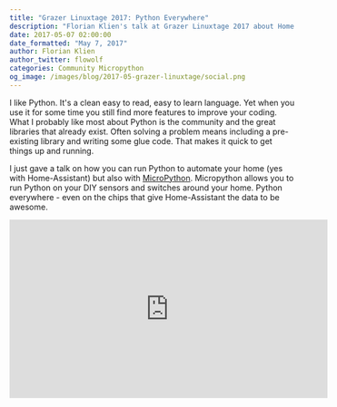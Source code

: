 ```yaml
---
title: "Grazer Linuxtage 2017: Python Everywhere"
description: "Florian Klien's talk at Grazer Linuxtage 2017 about Home Assistant."
date: 2017-05-07 02:00:00
date_formatted: "May 7, 2017"
author: Florian Klien
author_twitter: flowolf
categories: Community Micropython
og_image: /images/blog/2017-05-grazer-linuxtage/social.png
---
```


I like Python. It's a clean easy to read, easy to learn language. Yet when you use it for some time you still find more features to improve your coding. What I probably like most about Python is the community and the great libraries that already exist. Often solving a problem means including a pre-existing library and writing some glue code. That makes it quick to get things up and running.

I just gave a talk on how you can run Python to automate your home (yes with Home-Assistant) but also with [MicroPython]. Micropython allows you to run Python on your DIY sensors and switches around your home. Python everywhere - even on the chips that give Home-Assistant the data to be awesome.

<div class='videoWrapper'>
<iframe width="560" height="315" src="https://www.youtube.com/embed/KNFZSSCPUyM" frameborder="0" allowfullscreen></iframe>
</div>

[MicroPython]: https://micropython.org
